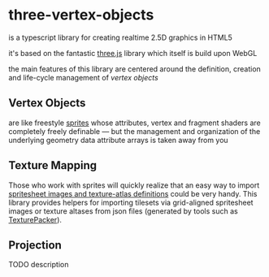 # three-vertex-objects

is a typescript library for creating realtime 2.5D graphics in HTML5

it's based on the fantastic [three.js](https://threejs.org/) library which itself is build upon WebGL

the main features of this library are centered around the definition, creation and life-cycle management of _vertex objects_

## Vertex Objects

are like freestyle [sprites](https://en.wikipedia.org/wiki/Sprite_(computer_graphics)) whose attributes, vertex and fragment shaders are completely freely definable &mdash; but the management and organization of the underlying geometry data attribute arrays is taken away from you

## Texture Mapping

Those who work with sprites will quickly realize that an easy way to import [spritesheet images and texture-atlas definitions](https://en.wikipedia.org/wiki/Texture_atlas) could be very handy. This library provides helpers for importing tilesets via grid-aligned spritesheet images or texture altases from json files (generated by tools such as [TexturePacker](https://www.codeandweb.com/texturepacker)).

## Projection

TODO description
